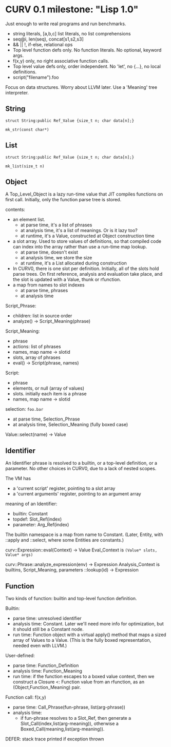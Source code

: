 # CURV 0.1 milestone: "Lisp 1.0"

Just enough to write real programs and run benchmarks.
* string literals, [a,b,c] list literals, no list comprehensions
* seq@i, len(seq), concat[s1,s2,s3]
* && || !, if-else, relational ops
* Top level function defs only. No function literals. No optional, keyword args.
* f(x,y) only, no right associative function calls.
* Top level value defs only, order independent.
  No 'let', no {...}, no local definitions.
* script("filename").foo

Focus on data structures.
Worry about LLVM later. Use a 'Meaning' tree interpreter.

## String
`struct String:public Ref_Value {size_t n; char data[n];}`

`mk_str(const char*)`

## List
`struct String:public Ref_Value {size_t n; char data[n];}`

`mk_list(size_t n)`

## Object
A Top_Level_Object is a lazy run-time value that JIT compiles functions
on first call. Initially, only the function parse tree is stored.

contents:
* an element list.
  * at parse time, it's a list of phrases
  * at analysis time, it's a list of meanings. Or is it lazy too?
  * at runtime, it's a Value, constructed at Object construction time
* a slot array. Used to store values of definitions, so that compiled code
  can index into the array rather than use a run-time map lookup.
  * at parse time, doesn't exist
  * at analysis time, we store the size
  * at runtime, it's a List allocated during construction
* In CURV0, there is one slot per definition.
  Initially, all of the slots hold parse trees.
  On first reference, analysis and evaluation take place, and the slot is
  updated with a Value, thunk or rfunction.
* a map from names to slot indexes
  * at parse time, phrases
  * at analysis time

Script_Phrase:
* children: list in source order
* analyze() -> Script_Meaning(phrase)

Script_Meaning:
* phrase
* actions: list of phrases
* names, map name -> slotid
* slots, array of phrases
* eval() -> Script(phrase, names)

Script:
* phrase
* elements, or null (array of values)
* slots. initially each item is a phrase
* names, map name -> slotid

selection: `foo.bar`
* at parse time, Selection_Phrase
* at analysis time, Selection_Meaning (fully boxed case)

Value::select(name) -> Value

## Identifier
An Identifier phrase is resolved to a builtin, or a top-level definition,
or a parameter. No other choices in CURV0, due to a lack of nested scopes.

The VM has
* a 'current script' register, pointing to a slot array
* a 'current arguments' register, pointing to an argument array

meaning of an Identifier:
* builtin: Constant
* topdef: Slot_Ref(index)
* parameter: Arg_Ref(index)

The builtin namespace is a map from name to Constant.
(Later, Entity, with ::apply and ::select, where some Entities are constants.)

curv::Expression::eval(Context) -> Value
Eval_Context is `(Value* slots, Value* args)`

curv::Phrase::analyze_expression(env) -> Expression
Analysis_Context is builtins, Script_Meaning, parameters
::lookup(id) -> Expression

## Function
Two kinds of function: builtin and top-level function definition.

Builtin:
* parse time: unresolved identifier
* analysis time: Constant. Later we'll need more info for optimization,
  but it should still be a Constant node.
* run time: Function object with a virtual apply() method that
  maps a sized array of Values to a Value. (This is the fully boxed
  representation, needed even with LLVM.)

User-defined:
* parse time: Function_Definition
* analysis time: Function_Meaning
* run time: if the function escapes to a boxed value context,
  then we construct a Closure <: Function value from an rfunction,
  as an (Object,Function_Meaning) pair.

Function call: f(x,y)
* parse time: Call_Phrase(fun-phrase, list(arg-phrase))
* analysis time:
  * if fun-phrase resolves to a Slot_Ref,
    then generate a Slot_Call(index,list(arg-meaning)),
    otherwise a Boxed_Call(meaning,list(arg-meaning)).

DEFER: stack trace printed if exception thrown
